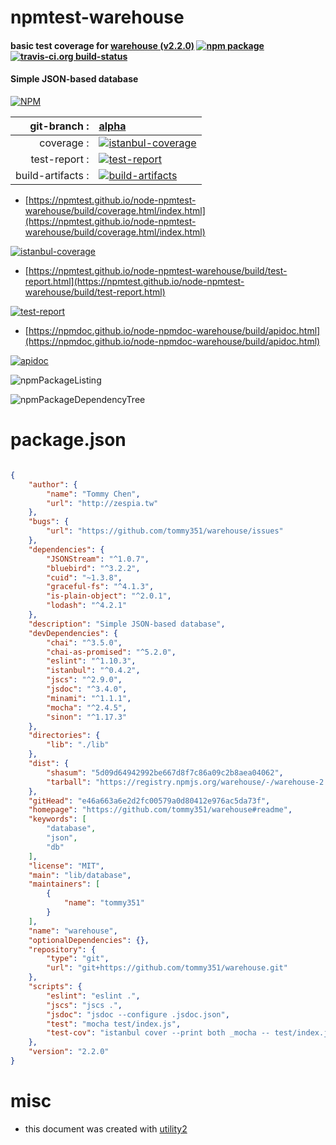 # npmtest-warehouse

#### basic test coverage for  [warehouse (v2.2.0)](https://github.com/tommy351/warehouse#readme)  [![npm package](https://img.shields.io/npm/v/npmtest-warehouse.svg?style=flat-square)](https://www.npmjs.org/package/npmtest-warehouse) [![travis-ci.org build-status](https://api.travis-ci.org/npmtest/node-npmtest-warehouse.svg)](https://travis-ci.org/npmtest/node-npmtest-warehouse)

#### Simple JSON-based database

[![NPM](https://nodei.co/npm/warehouse.png?downloads=true&downloadRank=true&stars=true)](https://www.npmjs.com/package/warehouse)

| git-branch : | [alpha](https://github.com/npmtest/node-npmtest-warehouse/tree/alpha)|
|--:|:--|
| coverage : | [![istanbul-coverage](https://npmtest.github.io/node-npmtest-warehouse/build/coverage.badge.svg)](https://npmtest.github.io/node-npmtest-warehouse/build/coverage.html/index.html)|
| test-report : | [![test-report](https://npmtest.github.io/node-npmtest-warehouse/build/test-report.badge.svg)](https://npmtest.github.io/node-npmtest-warehouse/build/test-report.html)|
| build-artifacts : | [![build-artifacts](https://npmtest.github.io/node-npmtest-warehouse/glyphicons_144_folder_open.png)](https://github.com/npmtest/node-npmtest-warehouse/tree/gh-pages/build)|

- [https://npmtest.github.io/node-npmtest-warehouse/build/coverage.html/index.html](https://npmtest.github.io/node-npmtest-warehouse/build/coverage.html/index.html)

[![istanbul-coverage](https://npmtest.github.io/node-npmtest-warehouse/build/screenCapture.buildCi.browser.%252Ftmp%252Fbuild%252Fcoverage.lib.html.png)](https://npmtest.github.io/node-npmtest-warehouse/build/coverage.html/index.html)

- [https://npmtest.github.io/node-npmtest-warehouse/build/test-report.html](https://npmtest.github.io/node-npmtest-warehouse/build/test-report.html)

[![test-report](https://npmtest.github.io/node-npmtest-warehouse/build/screenCapture.buildCi.browser.%252Ftmp%252Fbuild%252Ftest-report.html.png)](https://npmtest.github.io/node-npmtest-warehouse/build/test-report.html)

- [https://npmdoc.github.io/node-npmdoc-warehouse/build/apidoc.html](https://npmdoc.github.io/node-npmdoc-warehouse/build/apidoc.html)

[![apidoc](https://npmdoc.github.io/node-npmdoc-warehouse/build/screenCapture.buildCi.browser.%252Ftmp%252Fbuild%252Fapidoc.html.png)](https://npmdoc.github.io/node-npmdoc-warehouse/build/apidoc.html)

![npmPackageListing](https://npmtest.github.io/node-npmtest-warehouse/build/screenCapture.npmPackageListing.svg)

![npmPackageDependencyTree](https://npmtest.github.io/node-npmtest-warehouse/build/screenCapture.npmPackageDependencyTree.svg)



# package.json

```json

{
    "author": {
        "name": "Tommy Chen",
        "url": "http://zespia.tw"
    },
    "bugs": {
        "url": "https://github.com/tommy351/warehouse/issues"
    },
    "dependencies": {
        "JSONStream": "^1.0.7",
        "bluebird": "^3.2.2",
        "cuid": "~1.3.8",
        "graceful-fs": "^4.1.3",
        "is-plain-object": "^2.0.1",
        "lodash": "^4.2.1"
    },
    "description": "Simple JSON-based database",
    "devDependencies": {
        "chai": "^3.5.0",
        "chai-as-promised": "^5.2.0",
        "eslint": "^1.10.3",
        "istanbul": "^0.4.2",
        "jscs": "^2.9.0",
        "jsdoc": "^3.4.0",
        "minami": "^1.1.1",
        "mocha": "^2.4.5",
        "sinon": "^1.17.3"
    },
    "directories": {
        "lib": "./lib"
    },
    "dist": {
        "shasum": "5d09d64942992be667d8f7c86a09c2b8aea04062",
        "tarball": "https://registry.npmjs.org/warehouse/-/warehouse-2.2.0.tgz"
    },
    "gitHead": "e46a663a6e2d2fc00579a0d80412e976ac5da73f",
    "homepage": "https://github.com/tommy351/warehouse#readme",
    "keywords": [
        "database",
        "json",
        "db"
    ],
    "license": "MIT",
    "main": "lib/database",
    "maintainers": [
        {
            "name": "tommy351"
        }
    ],
    "name": "warehouse",
    "optionalDependencies": {},
    "repository": {
        "type": "git",
        "url": "git+https://github.com/tommy351/warehouse.git"
    },
    "scripts": {
        "eslint": "eslint .",
        "jscs": "jscs .",
        "jsdoc": "jsdoc --configure .jsdoc.json",
        "test": "mocha test/index.js",
        "test-cov": "istanbul cover --print both _mocha -- test/index.js"
    },
    "version": "2.2.0"
}
```



# misc
- this document was created with [utility2](https://github.com/kaizhu256/node-utility2)
